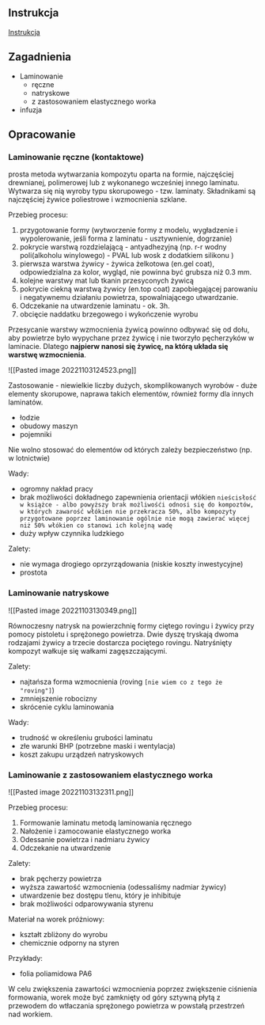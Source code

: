 ## Instrukcja

[Instrukcja](https://drive.google.com/file/d/1zgSHUHo18icaLfeqEEDb4pl71S-P2-Cv/view?usp=sharing)

## Zagadnienia

* Laminowanie
    * ręczne 
    * natryskowe
    * z zastosowaniem elastycznego worka
* infuzja

## Opracowanie

### Laminowanie ręczne (kontaktowe)

prosta metoda wytwarzania kompozytu oparta na formie, najczęściej drewnianej, polimerowej lub z wykonanego wcześniej innego laminatu. Wytwarza się nią wyroby typu skorupowego - tzw. laminaty. Składnikami są najczęściej żywice poliestrowe i wzmocnienia szklane.

Przebieg procesu:

1. przygotowanie formy (wytworzenie formy z modelu, wygładzenie i wypolerowanie, jeśli forma z laminatu - usztywnienie, dogrzanie)
2. pokrycie warstwą rozdzielającą - antyadhezyjną (np. r-r wodny poli(alkoholu winylowego) - PVAL lub wosk z dodatkiem silikonu )
3. pierwsza warstwa żywicy - żywica żelkotowa (en.gel coat), odpowiedzialna za kolor, wygląd, nie powinna być grubsza niż 0.3 mm.
4. kolejne warstwy mat lub tkanin przesyconych żywicą
5. pokrycie ciekną warstwą żywicy (en.top coat) zapobiegającej parowaniu i negatywnemu działaniu powietrza, spowalniającego utwardzanie.
6. Odczekanie na utwardzenie laminatu - ok. 3h.
7. obcięcie naddatku brzegowego i wykończenie wyrobu

Przesycanie warstwy wzmocnienia żywicą powinno odbywać się od dołu, aby powietrze było wypychane przez żywicę i nie tworzyło pęcherzyków w laminacie. Dlatego **najpierw nanosi się żywicę, na którą układa się warstwę wzmocnienia**.

![[Pasted image 20221103124523.png]]

Zastosowanie - niewielkie liczby dużych, skomplikowanych wyrobów - duże elementy skorupowe, naprawa takich elementów, również formy dla innych laminatów. 

- łodzie
- obudowy maszyn
- pojemniki

Nie wolno stosować do elementów od których zależy bezpieczeństwo (np. w lotnictwie)

Wady:

- ogromny nakład pracy
- brak możliwości dokładnego zapewnienia orientacji włókien
`nieścisłość w książce - albo powyższy brak możliwośći odnosi się do kompoztów, w których zawarość włókien nie przekracza 50%, albo kompozyty przygotowane poprzez laminowanie ogólnie nie mogą zawierać więcej niż 50% włókien co stanowi ich kolejną wadę`
- duży wpływ czynnika ludzkiego 

Zalety:

- nie wymaga drogiego oprzyrządowania (niskie koszty inwestycyjne)
- prostota

### Laminowanie natryskowe
![[Pasted image 20221103130349.png]]

Równoczesny natrysk na powierzchnię formy ciętego rovingu i żywicy przy pomocy pistoletu i sprężonego powietrza. Dwie dyszę tryskają dwoma rodzajami żywicy a trzecie dostarcza pociętego rovingu. Natryśnięty kompozyt wałkuje się wałkami zagęszczającymi. 

Zalety:

- najtańsza forma wzmocnienia (roving `[nie wiem co z tego że "roving"]`)
- zmniejszenie robocizny
- skrócenie cyklu laminowania

Wady:

- trudność w określeniu grubości laminatu
- złe warunki BHP (potrzebne maski i wentylacja)
- koszt zakupu urządzeń natryskowych

### Laminowanie z zastosowaniem elastycznego worka

![[Pasted image 20221103132311.png]]

Przebieg procesu:

1. Formowanie laminatu metodą laminowania ręcznego
2. Nałożenie i zamocowanie elastycznego worka
3. Odessanie powietrza i nadmiaru żywicy
4. Odczekanie na utwardzenie

Zalety:

- brak pęcherzy powietrza
- wyższa zawartość wzmocnienia (odessaliśmy nadmiar żywicy)
- utwardzenie bez dostępu tlenu, który je inhibituje
- brak możliwości odparowywania styrenu

Materiał na worek próżniowy:

- kształt zbliżony do wyrobu
- chemicznie odporny na styren

Przykłady:

- folia poliamidowa PA6 

W celu zwiększenia zawartości wzmocnienia poprzez zwiększenie ciśnienia formowania, worek może być zamknięty od góry sztywną płytą z przewodem do wtłaczania sprężonego powietrza w powstałą przestrzeń nad workiem.